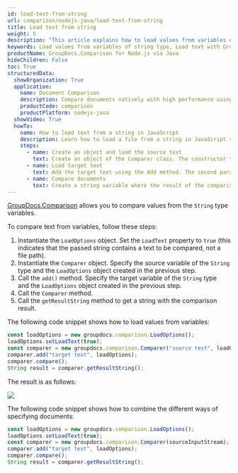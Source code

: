 ```yaml
---
id: load-text-from-string
url: comparison/nodejs-java/load-text-from-string
title: Load text from string
weight: 5
description: "This article explains how to load values from variables of string type when using GroupDocs.Comparison for Node.js via Java."
keywords: Load values from variables of string type, Load text with GroupDocs.Comparison
productName: GroupDocs.Comparison for Node.js via Java
hideChildren: False
toc: True
structuredData:
  showOrganization: True
  application:
    name: Document Comparison
    description: Compare documents natively with high performance using JavaScript language and GroupDocs.Comparison for Node.js via Java
    productCode: comparison
    productPlatform: nodejs-java
  showVideo: True
  howTo:
    name: How to load text from a string in JavaScript
    description: Learn how to load a file from a string in JavaScript step by step
    steps:
      - name: Create an object and load the source text
        text: Create an object of the Comparer class. The constructor takes the source text by the first parameter and a LoadOption object with the LoadText parameter.
      - name: Load target text
        text: Add the target text using the Add method. The second parameter is a LoadOption object that contains LoadText = true.
      - name: Compare documents
        text: Create a string variable where the result of the comparison will be placed.
---
```


[GroupDocs.Comparison](https://products.groupdocs.com/comparison/nodejs-java) allows you to compare values from the `String` type variables.

To compare text from variables, follow these steps:

1.  Instantiate the `LoadOptions`<!--](https://reference.groupdocs.com/comparison/nodejs-java/com.groupdocs.comparison.options.load/loadoptions)--> object. Set the `LoadText`<!--](https://reference.groupdocs.com/comparison/nodejs-java/com.groupdocs.comparison.options.load/loadoptions/#setLoadText-boolean-)--> property to `true` (this indicates that the passed string contains a text to be compared, not a file path).
2.  Instantiate the `Comparer`<!--](https://reference.groupdocs.com/comparison/nodejs-java/com.groupdocs.comparison/comparer)--> object. Specify the source variable of the `String` type and the `LoadOptions`<!--](https://reference.groupdocs.com/comparison/nodejs-java/com.groupdocs.comparison.options.load/loadoptions)--> object created in the previous step.
3.  Call the `add()`<!--](https://reference.groupdocs.com/comparison/nodejs-java/com.groupdocs.comparison/comparer/#add-java.lang.String-)--> method. Specify the target variable of the `String` type and the `LoadOptions`<!--](https://reference.groupdocs.com/comparison/nodejs-java/com.groupdocs.comparison.options.load/loadoptions)--> object created in the previous step.
4.  Call the `Comparer`<!--](https://reference.groupdocs.com/comparison/nodejs-java/com.groupdocs.comparison/comparer)--> method.
5.  Call the `getResultString`<!--](https://reference.groupdocs.com/comparison/nodejs-java/com.groupdocs.comparison/comparer/#getResultString- -)--> method to get a string with the comparison result.

The following code snippet shows how to load values from variables:

```javascript
const loadOptions = new groupdocs.comparison.LoadOptions();
loadOptions.setLoadText(true);
const comparer = new groupdocs.comparison.Comparer("source text", loadOptions);
comparer.add("target text", loadOptions);
comparer.compare();
String result = comparer.getResultString();
```

The result is as follows:

![](/comparison/nodejs-java/images/load-text-from-string.png)

The following code snippet shows how to combine the different ways of specifying documents:

```javascript
const loadOptions = new groupdocs.comparison.LoadOptions();
loadOptions.setLoadText(true);
const comparer = new groupdocs.comparison.Comparer(sourceInputStream);
comparer.add("target text", loadOptions);
comparer.compare();
String result = comparer.getResultString();
```